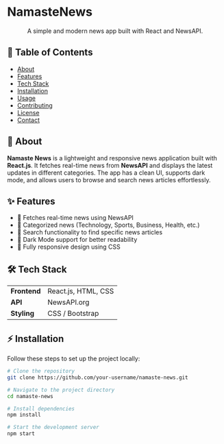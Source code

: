 # NamasteNews

<p align="center">A simple and modern news app built with React and NewsAPI.</p>


<!-- Table of Contents -->
<h2>📌 Table of Contents</h2>

<ul>
  <li><a href="#about">About</a></li>
  <li><a href="#features">Features</a></li>
  <li><a href="#tech-stack">Tech Stack</a></li>
  <li><a href="#installation">Installation</a></li>
  <li><a href="#usage">Usage</a></li>
  <li><a href="#contributing">Contributing</a></li>
  <li><a href="#license">License</a></li>
  <li><a href="#contact">Contact</a></li>
</ul>



<!-- About Section -->
<h2 id="about">📖 About</h2>
<p>
  <strong>Namaste News</strong> is a lightweight and responsive news application built with <strong>React.js</strong>. It fetches real-time news from <strong>NewsAPI</strong> and displays the latest updates in different categories. The app has a clean UI, supports dark mode, and allows users to browse and search news articles effortlessly.
</p>



<!-- Features Section -->
<h2 id="features">✨ Features</h2>

<ul>
  <li>🔹 Fetches real-time news using NewsAPI</li>
  <li>🔹 Categorized news (Technology, Sports, Business, Health, etc.)</li>
  <li>🔹 Search functionality to find specific news articles</li>
  <li>🔹 Dark Mode support for better readability</li>
  <li>🔹 Fully responsive design using CSS</li>
</ul>



<!-- Tech Stack Section -->
<h2 id="tech-stack">🛠️ Tech Stack</h2>

<table>
  <tr>
    <td><strong>Frontend</strong></td>
    <td>React.js, HTML, CSS</td>
  </tr>
  <tr>
    <td><strong>API</strong></td>
    <td>NewsAPI.org</td>
  </tr>
  <tr>
    <td><strong>Styling</strong></td>
    <td>CSS / Bootstrap </td>
  </tr>
</table>



<!-- Installation Section -->
<h2 id="installation">⚡ Installation</h2>

<p>Follow these steps to set up the project locally:</p>

```bash
# Clone the repository
git clone https://github.com/your-username/namaste-news.git

# Navigate to the project directory
cd namaste-news

# Install dependencies
npm install

# Start the development server
npm start
